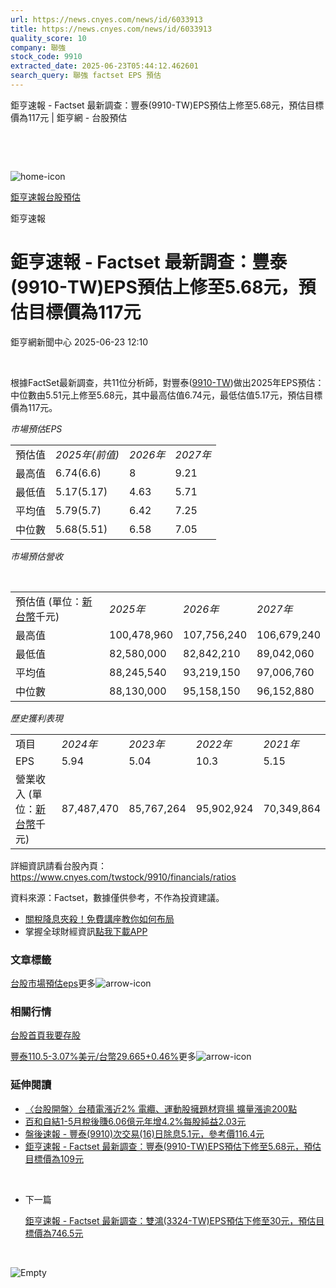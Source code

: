```yaml
---
url: https://news.cnyes.com/news/id/6033913
title: https://news.cnyes.com/news/id/6033913
quality_score: 10
company: 聯強
stock_code: 9910
extracted_date: 2025-06-23T05:44:12.462601
search_query: 聯強 factset EPS 預估
---
```


鉅亨速報 - Factset 最新調查：豐泰(9910-TW)EPS預估上修至5.68元，預估目標價為117元 | 鉅亨網 - 台股預估

‌

‌

![home-icon](/assets/icons/breadCrumb/symbol-icon-home.svg)

[鉅亨速報](/news/cat/anue_live)[台股預估](/news/cat/tw_forecast)

鉅亨速報

# 鉅亨速報 - Factset 最新調查：豐泰(9910-TW)EPS預估上修至5.68元，預估目標價為117元

鉅亨網新聞中心 2025-06-23 12:10

‌

根據FactSet最新調查，共11位分析師，對豐泰([9910-TW](https://www.cnyes.com/twstock/9910))做出2025年EPS預估：中位數由5.51元上修至5.68元，其中最高估值6.74元，最低估值5.17元，預估目標價為117元。

*市場預估EPS*

|  |  |  |  |
| --- | --- | --- | --- |
| 預估值 | *2025年(前值)* | *2026年* | *2027年* |
| 最高值 | 6.74(6.6) | 8 | 9.21 |
| 最低值 | 5.17(5.17) | 4.63 | 5.71 |
| 平均值 | 5.79(5.7) | 6.42 | 7.25 |
| 中位數 | 5.68(5.51) | 6.58 | 7.05 |

*市場預估營收*

‌

|  |  |  |  |
| --- | --- | --- | --- |
| 預估值 (單位：[新台幣](https://invest.cnyes.com/forex/detail/usdtwd)千元) | *2025年* | *2026年* | *2027年* |
| 最高值 | 100,478,960 | 107,756,240 | 106,679,240 |
| 最低值 | 82,580,000 | 82,842,210 | 89,042,060 |
| 平均值 | 88,245,540 | 93,219,150 | 97,006,760 |
| 中位數 | 88,130,000 | 95,158,150 | 96,152,880 |

*歷史獲利表現*

|  |  |  |  |  |
| --- | --- | --- | --- | --- |
| 項目 | *2024年* | *2023年* | *2022年* | *2021年* |
| EPS | 5.94 | 5.04 | 10.3 | 5.15 |
| 營業收入 (單位：[新台幣](https://invest.cnyes.com/forex/detail/usdtwd)千元) | 87,487,470 | 85,767,264 | 95,902,924 | 70,349,864 |

詳細資訊請看台股內頁：  
<https://www.cnyes.com/twstock/9910/financials/ratios>

資料來源：Factset，數據僅供參考，不作為投資建議。

* [關稅降息夾殺！免費講座教你如何布局](https://www.rsc.com.tw/Cnyes_RSC/SeminarBooking2025InvestmentOutlook.aspx?utm_source=anue&utm_medium=usstocks_end)
* 掌握全球財經資訊[點我下載APP](http://www.cnyes.com/app/?utm_source=mweb&utm_medium=HamMenuBanner&utm_campaign=fixed&utm_content=entr)

### 文章標籤

[台股](https://news.cnyes.com/tag/台股 "台股")[市場預估](https://news.cnyes.com/tag/市場預估 "市場預估")[eps](https://news.cnyes.com/tag/eps "eps")更多![arrow-icon](/assets/icons/arrows/arrow-down.svg)

### 相關行情

[台股首頁](https://www.cnyes.com/twstock)[我要存股](https://supr.link/8OHaU)

[豐泰110.5-3.07%](https://www.cnyes.com/twstock/9910)[美元/台幣29.665+0.46%](https://invest.cnyes.com/forex/detail/USDTWD)更多![arrow-icon](/assets/icons/arrows/arrow-down.svg)

### 延伸閱讀

* [〈台股開盤〉台積電漲近2% 電纜、運動股擁題材齊揚 擴量漲逾200點](/news/id/6024254)
* [百和自結1-5月稅後賺6.06億元年增4.2%每股純益2.03元](/news/id/6022392)
* [盤後速報 - 豐泰(9910)次交易(16)日除息5.1元，參考價116.4元](/news/id/6022291)
* [鉅亨速報 - Factset 最新調查：豐泰(9910-TW)EPS預估下修至5.68元，預估目標價為109元](/news/id/6020516)

‌

* 下一篇

  [鉅亨速報 - Factset 最新調查：雙鴻(3324-TW)EPS預估下修至30元，預估目標價為746.5元](/news/id/6033332)

‌

![Empty](/assets/icons/skeleton/empty-image.svg)

‌